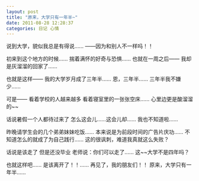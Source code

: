 ```yaml
---
layout: post 
title: "原来，大学只有一年半~"
date: 2011-08-28 12:28:37
categories: 日记 心情
---
```


说到大学，貌似我总是有得说……
——因为和别人不一样吗！！

初来到这个地方的时候……
揣着满怀的好奇与恐惧……
也就在一周之后——
我却是灰溜溜的回家了……

也就是这样——
我的大学岁月成了三年半……
恩，三年半……
三年半我不嫌少……

可是——
看着学校的人越来越多
看着寝室里的一张张空床……
心里边更是酸溜溜的~~

话说暑假一个人都待过来了
怎么这会儿……这会儿却……
我也不知道啦……

昨晚请学生会的几个弟弟妹妹吃饭……
本来说是为前段时间的广告片庆功……
不知道怎么的就成了为自己践行……
这的很讽刺，难道我真就这么失败？

话说是该走了
但是还没毕业
老师说：你们可以走了……
这~~大学不是四年吗？

也就这样吧……
是该离开了！！……
再见了，我的朋友们！！
原来，大学只有一年半……
